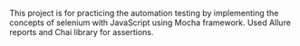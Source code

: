 This project is for practicing the automation testing by implementing the concepts of selenium with JavaScript using Mocha framework. 
Used Allure reports and Chai library for assertions.
